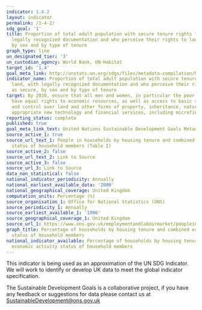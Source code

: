 ```yaml
---
indicator: 1.4.2
layout: indicator
permalink: /1-4-2/
sdg_goal: '1'
title: Proportion of total adult population with secure tenure rights to land, with
  legally recognized documentation and who perceive their rights to land as secure,
  by sex and by type of tenure
graph_type: line
un_designated_tier: '3'
un_custodian_agency: World Bank, UN-Habitat
target_id: '1.4'
goal_meta_link: http://unstats.un.org/sdgs/files/metadata-compilation/Metadata-Goal-1.pdf
indicator_name: Proportion of total adult population with secure tenure rights to
  land, with legally recognized documentation and who perceive their rights to land
  as secure, by sex and by type of tenure
target: By 2030, ensure that all men and women, in particular the poor and the vulnerable,
  have equal rights to economic resources, as well as access to basic services, ownership
  and control over land and other forms of property, inheritance, natural resources,
  appropriate new technology and financial services, including microfinance
reporting_status: complete
published: true
goal_meta_link_text: United Nations Sustainable Development Goals Metadata (pdf 894kB)
source_active_1: true
source_url_text_1: People in households by housing tenure and combined economic activity
  status of household members (Table I)
source_active_2: false
source_url_text_2: Link to Source
source_active_3: false
source_url_3: Link to Source
data_non_statistical: false
national_indicator_periodicity: Annually
national_earliest_available_data: '2000'
national_geographical_coverage: United Kingdom
computation_units: Percentage (%)
source_organisation_1: Office for National Statistics (ONS)
source_periodicity_1: Annually
source_earliest_available_1: '1996'
source_geographical_coverage_1: United Kingdom
source_url_1: https://www.ons.gov.uk/employmentandlabourmarket/peopleinwork/employmentandemployeetypes/datasets/workingandworklesshouseholdstableipeopleinhouseholdsbyhousingtenureandcombinedeconomicactivitystatusofhouseholdmembers
graph_title: Percentage of households by housing tenure and combined economic activity
  status of household members
national_indicator_available: Percentage of households by housing tenure and combined
  economic activity status of household members
---
```

This indicator is being used as an approximation of the UN SDG Indicator. We will work to identify or develop UK data to meet the global indicator specification. 

The Sustainable Development Goals is a collaborative project, if you have any feedback or suggestions for data please contact us at <SustainableDevelopment@ons.gov.uk>
